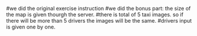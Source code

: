 #we did the original exercise instruction
#we did the bonus part: the size of the map is given thourgh the server.
#there is total of 5 taxi images. so if there will be more than 5 drivers the images will be the same.
#drivers input is given one by one.
